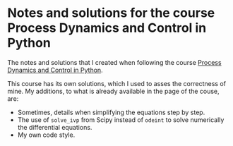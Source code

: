 # Notes and solutions for the course Process Dynamics and Control in Python

The notes and solutions that I created when following the course [Process Dynamics and Control in Python](http://apmonitor.com/pdc/index.php).

This course has its own solutions, which I used to asses the correctness of mine. My additions, to what is already available in the page of the couse, are:

- Sometimes, details when simplifying the equations step by step.
- The use of `solve_ivp` from Scipy instead of `odeint` to solve numerically the differential equations.
- My own code style.
